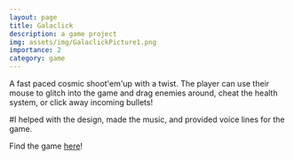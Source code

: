 ```yaml
---
layout: page
title: Galaclick
description: a game project
img: assets/img/GalaclickPicture1.png
importance: 2
category: game
---
```

A fast paced cosmic shoot'em'up with a twist.
The player can use their mouse to glitch into the game and drag enemies around, cheat the health system, or click away incoming bullets!

#I helped with the design, made the music, and provided voice lines for the game.

Find the game [here](https://pixelmochii.itch.io/galaclick "Link to Pixel Mochis Itch page")!
